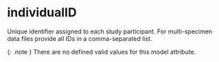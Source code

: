 # individualID
Unique identifier assigned to each study participant. For multi-specimen data files provide all IDs in a comma-separated list.


{: .note }
There are no defined valid values for this model attribute.

